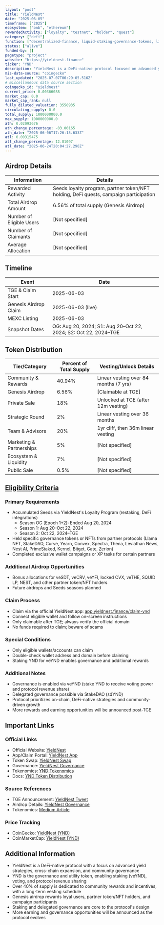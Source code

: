```yaml
---
layout: "post"
title: "YieldNest"
date: "2025-06-05"
timeframe: ["2025"]
ecosystem: ["bnb", "ethereum"]
rewardedActivity: ["loyalty", "testnet", "holder", "quest"]
category: ["defi"]
function: ["decentralized-finance, liquid-staking-governance-tokens, liquid-restaking-governance-tokens"]
status: ["alive"]
funded-by: []
pagetype: "project"
website: "https://yieldnest.finance"
ticker: "YND"
description: "YieldNest is a DeFi-native protocol focused on advanced yield strategies, community governance, and cross-chain expansion, with YND as its governance and utility token."
mis-data-source: "coingecko"
last_updated: "2025-07-07T06:29:05.516Z"
# miscellaneous data source section
coingecko_id: "yieldnest"
current_price: 0.00366088
market_cap: 0.0
market_cap_rank: null
fully_diluted_valuation: 3558935
circulating_supply: 0.0
total_supply: 1000000000.0
max_supply: 1000000000.0
ath: 0.02093676
ath_change_percentage: -83.00165
ath_date: "2025-06-06T17:26:15.633Z"
atl: 0.00315475
atl_change_percentage: 12.81097
atl_date: "2025-06-24T20:04:27.290Z"
---
```


## Airdrop Details

| Information              | Details                                                     |
| ------------------------ | ----------------------------------------------------------- |
| Rewarded Activity        | Seeds loyalty program, partner token/NFT holding, DeFi quests, campaign participation |
| Total Airdrop Amount     | 6.56% of total supply (Genesis Airdrop)                     |
| Number of Eligible Users | [Not specified]                                             |
| Number of Claimants      | [Not specified]                                             |
| Average Allocation       | [Not specified]                                             |

## Timeline

| Event               | Date                                           |
| ------------------- | ---------------------------------------------- |
| TGE & Claim Start   | 2025-06-03                                     |
| Genesis Airdrop Claim| 2025-06-03 (live)                             |
| MEXC Listing        | 2025-06-03                                     |
| Snapshot Dates      | OG: Aug 20, 2024; S1: Aug 20–Oct 22, 2024; S2: Oct 22, 2024–TGE |

## Token Distribution

| Tier/Category            | Percent of Total Supply | Vesting/Unlock Details                |
| ------------------------ | ---------------------- | ------------------------------------- |
| Community & Rewards      | 40.94%                 | Linear vesting over 84 months (7 yrs) |
| Genesis Airdrop          | 6.56%                  | [Claimable at TGE]                    |
| Private Sale             | 18%                    | Unlocked at TGE (after 12m vesting)   |
| Strategic Round          | 2%                     | Linear vesting over 36 months         |
| Team & Advisors          | 20%                    | 1yr cliff, then 36m linear vesting    |
| Marketing & Partnerships | 5%                     | [Not specified]                       |
| Ecosystem & Liquidity    | 7%                     | [Not specified]                       |
| Public Sale              | 0.5%                   | [Not specified]                       |

## [Eligibility Criteria](https://gov.yieldnest.finance/t/official-yieldnest-airdrop-everything-you-need-to-know/161)

### Primary Requirements

- Accumulated Seeds via YieldNest's Loyalty Program (restaking, DeFi integrations)
  - Season OG (Epoch 1+2): Ended Aug 20, 2024
  - Season 1: Aug 20–Oct 22, 2024
  - Season 2: Oct 22, 2024–TGE
- Held specific governance tokens or NFTs from partner protocols (Llama NFT, StakeDAO, Curve, Yearn, Convex, Spectra, Thena, Leviathan News, Nest AI, PrimeStaked, Kernel, Bitget, Gate, Zerion)
- Completed exclusive wallet campaigns or XP tasks for certain partners

### Additional Airdrop Opportunities

- Bonus allocations for veSDT, veCRV, veYFI, locked CVX, veTHE, SQUID LP, NEST, and other partner token/NFT holders
- Future airdrops and Seeds seasons planned

### Claim Process

- Claim via the official YieldNest app: [app.yieldnest.finance/claim-ynd](https://app.yieldnest.finance/claim-ynd)
- Connect eligible wallet and follow on-screen instructions
- Only claimable after TGE; always verify the official domain
- No funds required to claim; beware of scams

### Special Conditions

- Only eligible wallets/accounts can claim
- Double-check wallet address and domain before claiming
- Staking YND for veYND enables governance and additional rewards

### Additional Notes

- Governance is enabled via veYND (stake YND to receive voting power and protocol revenue share)
- Delegated governance possible via StakeDAO (sdYND)
- Protocol prioritizes on-chain, DeFi-native strategies and community-driven growth
- More rewards and earning opportunities will be announced post-TGE

## Important Links

### Official Links

- Official Website: [YieldNest](https://www.yieldnest.finance)
- App/Claim Portal: [YieldNest App](https://app.yieldnest.finance/claim-ynd)
- Token Swap: [YieldNest Swap](https://app.yieldnest.finance/swap?tokenIn=0xA0b86991c6218b36c1d19D4a2e9Eb0cE3606eB48&tokenOut=0x7159cc276D7d17Ab4b3bEb19959E1F39368a45Ba&ChainId=1)
- Governance: [YieldNest Governance](https://gov.yieldnest.finance/t/official-yieldnest-airdrop-everything-you-need-to-know/161)
- Tokenomics: [YND Tokenomics](https://medium.com/@yieldnest/yieldnest-ynd-tokenomics-own-govern-earn-7dba54a27960)
- Docs: [YND Token Distribution](https://docs.yieldnest.finance/governance-and-tokenomics/ynd-and-veynd-tokenomics/ynd-token-distribution)

### Source References

- TGE Announcement: [YieldNest Tweet](https://x.com/YieldNestFi/status/1929917792494727640)
- Airdrop Details: [YieldNest Governance](https://gov.yieldnest.finance/t/official-yieldnest-airdrop-everything-you-need-to-know/161)
- Tokenomics: [Medium Article](https://medium.com/@yieldnest/yieldnest-ynd-tokenomics-own-govern-earn-7dba54a27960)

### Price Tracking

- CoinGecko: [YieldNest (YND)](https://www.coingecko.com/en/coins/yieldnest)
- CoinMarketCap: [YieldNest (YND)](https://coinmarketcap.com/currencies/yieldnest/)

## Additional Information

- YieldNest is a DeFi-native protocol with a focus on advanced yield strategies, cross-chain expansion, and community governance
- YND is the governance and utility token, enabling staking (veYND), voting, and protocol revenue sharing
- Over 40% of supply is dedicated to community rewards and incentives, with a long-term vesting schedule
- Genesis airdrop rewards loyal users, partner token/NFT holders, and campaign participants
- Staking and delegated governance are core to the protocol's design
- More earning and governance opportunities will be announced as the protocol evolves